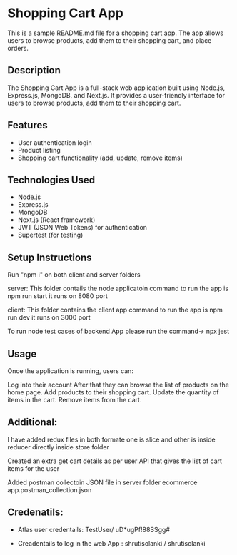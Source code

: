 # Shopping Cart App

This is a sample README.md file for a shopping cart app. The app allows users to browse products, add them to their shopping cart, and place orders.

## Description

The Shopping Cart App is a full-stack web application built using Node.js, Express.js, MongoDB, and Next.js. It provides a user-friendly interface for users to browse products, add them to their shopping cart.

## Features

- User authentication login
- Product listing
- Shopping cart functionality (add, update, remove items)

## Technologies Used

- Node.js
- Express.js
- MongoDB
- Next.js (React framework)
- JWT (JSON Web Tokens) for authentication
- Supertest (for testing)

## Setup Instructions

Run "npm i" on both client and server folders

server: 
This folder contails the node applicatoin
command to run the app is npm run start it runs on 8080 port

client:
This folder contains the client app
command to run the app is npm run dev it runs on 3000 port

To run node test cases of backend App please run the command-> npx jest

## Usage

Once the application is running, users can:

Log into their account 
After that they can browse the list of products on the home page.
Add products to their shopping cart.
Update the quantity of items in the cart.
Remove items from the cart.


## Additional: 

I have added redux files in both formate one is slice and other is inside reducer directly inside store folder

Created an extra get cart details as per user API that gives the list of cart items for the user

Added postman collectoin JSON file in server folder ecommerce app.postman_collection.json

## Credenatils: 

- Atlas user credentails: TestUser/ uD*ugPf!88SSgg#

- Creadentails to log in the web App : shrutisolanki / shrutisolanki

